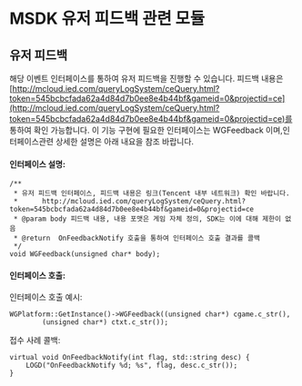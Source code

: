 ﻿MSDK 유저 피드백 관련 모듈
===

유저 피드백
---

해당 이벤트 인터페이스를 통하여 유저 피드백을 진행할 수 있습니다. 피드백 내용은 [http://mcloud.ied.com/queryLogSystem/ceQuery.html?token=545bcbcfada62a4d84d7b0ee8e4b44bf&gameid=0&projectid=ce](http://mcloud.ied.com/queryLogSystem/ceQuery.html?token=545bcbcfada62a4d84d7b0ee8e4b44bf&gameid=0&projectid=ce)를 통하여 확인 가능합니다. 이 기능 구현에 필요한 인터페이스는 WGFeedback 이며,인터페이스관련 상세한 설명은 아래 내요을 참조 바랍니다. 
#### 인터페이스 설명:
	
	/**
	 * 유저 피드백 인터페이스, 피드백 내용은 링크(Tencent 내부 네트워크) 확인 바랍니다.
	 * 		http://mcloud.ied.com/queryLogSystem/ceQuery.html?token=545bcbcfada62a4d84d7b0ee8e4b44bf&gameid=0&projectid=ce
	 * @param body 피드백 내용, 내용 포맷은 게임 자체 정의, SDK는 이에 대해 제한이 없음
	 * @return  OnFeedbackNotify 호출을 통하여 인터페이스 호출 결과를 콜백
	 */
	void WGFeedback(unsigned char* body);

#### 인터페이스 호출: 
인터페이스 호출 예시: 

	WGPlatform::GetInstance()->WGFeedback((unsigned char*) cgame.c_str(),
			(unsigned char*) ctxt.c_str());
접수 사례 콜백:

	virtual void OnFeedbackNotify(int flag, std::string desc) {
    	LOGD("OnFeedbackNotify %d; %s", flag, desc.c_str());
    }
